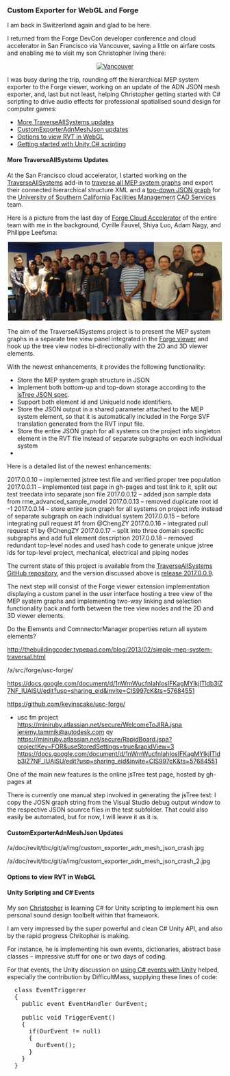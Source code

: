<head>
<title>The Building Coder</title>
<meta http-equiv="Content-Type" content="text/html; charset=utf-8"/>
<link rel="stylesheet" type="text/css" href="3dwc.css"/>
<script src="https://cdn.rawgit.com/google/code-prettify/master/loader/run_prettify.js?autoload=true" defer="defer"></script>
</head>

<!---

 #revitapi #3dwebcoder @AutodeskForge #ForgeDevCon #3dwebaccel

&ndash; ...

-->

### Custom Exporter for WebGL and Forge

I am back in Switzerland again and glad to be here.

I returned from the Forge DevCon developer conference and cloud accelerator in San Francisco via Vancouver, saving a little on airfare costs and enabling me to visit my son Christopher living there:

<center>
<a data-flickr-embed="true"  href="https://www.flickr.com/photos/jeremytammik/albums/72157670359072255" title="Vancouver"><img src="https://c8.staticflickr.com/8/7554/27886955751_5bda328ae8_n.jpg" width="320" height="240" alt="Vancouver"></a><script async src="//embedr.flickr.com/assets/client-code.js" charset="utf-8"></script>
</center>

I was busy during the trip, rounding off the hierarchical MEP system exporter to the Forge viewer, working on an update of the ADN JSON mesh exporter, and, last but not least, helping Christopher getting started with C# scripting to drive audio effects for professional spatialised sound design for computer games:

- [More TraverseAllSystems updates](#2)
- [CustomExporterAdnMeshJson updates](#3)
- [Options to view RVT in WebGL](#4)
- [Getting started with Unity C# scripting](#5)


#### <a name="2"></a>More TraverseAllSystems Updates

At the San Francisco cloud accelerator, I started working on
the [TraverseAllSystems](https://github.com/jeremytammik/TraverseAllSystems) add-in
to [traverse all MEP system graphs](http://thebuildingcoder.typepad.com/blog/2016/06/traversing-and-exporting-all-mep-system-graphs.html) and
export their connected hierarchical structure XML and
a [top-down JSON graph](http://thebuildingcoder.typepad.com/blog/2016/06/store-mep-systems-in-hierarchical-json-graph.html) for
the [University of Southern California](http://www.usc.edu)
[Facilities Management](http://facilities.usc.edu)
[CAD Services](http://facilities.usc.edu/multisidebar_sublinks.asp?ItemID=236) team.

Here is a picture from the last day of [Forge Cloud Accelerator](http://autodeskcloudaccelerator.com) of
the entire team with me in the background, Cyrille Fauvel, Shiya Luo, Adam Nagy, and Philippe Leefsma:

<center>
<img src="img/2016-06-23_forge_accelerator_participants.jpg" alt="San Francisco cloud accelerator participants" width="500">
</center>

The aim of the TraverseAllSystems project is to present the MEP system graphs in a separate tree view panel integrated in
the [Forge viewer](https://developer.autodesk.com/en/docs/viewer/v2/overview) and
hook up the tree view nodes bi-directionally with the 2D and 3D viewer elements.

With the newest enhancements, it provides the following functionality:

- Store the MEP system graph structure in JSON
- Implement both bottom-up and top-down storage according to
the [jsTree JSON spec](https://www.jstree.com/docs/json).
- Support both element id and UniqueId node identifiers.
- Store the JSON output in a shared parameter attached to the MEP system element,
so that it is automatically included in the Forge SVF translation generated from the RVT input file.
- Store the entire JSON graph for all systems on the project info singleton element in the RVT file instead of separate subgraphs on each individual system
-


Here is a detailed list of the newest enhancements:

2017.0.0.10 &ndash; implemented jstree test file and verified proper tree population
2017.0.0.11 &ndash; implemented test page in gh-pages and test link to it, split out test treedata into separate json file
2017.0.0.12 &ndash; added json sample data from rme_advanced_sample_model
2017.0.0.13 &ndash; removed duplicate root id -1
2017.0.0.14 &ndash; store entire json graph for all systems on project info instead of separate subgraph on each individual system
2017.0.0.15 &ndash; before integrating pull request #1 from @ChengZY
2017.0.0.16 &ndash; integrated pull request #1 by @ChengZY
2017.0.0.17 &ndash; split into three domain specific subgraphs and add full element description
2017.0.0.18 &ndash; removed redundant top-level nodes and used hash code to generate unique jstree ids for top-level project, mechanical, electrical and piping nodes


The current state of this project is available from
the [TraverseAllSystems GitHub repository](https://github.com/jeremytammik/TraverseAllSystems), and the version discussed above
is [release 2017.0.0.9](https://github.com/jeremytammik/TraverseAllSystems/releases/tag/2017.0.0.9).

The next step will consist of the Forge viewer extension implementation displaying a custom panel in the user interface hosting a tree view of the MEP system graphs and implementing two-way linking and selection functionality back and forth between the tree view nodes and the 2D and 3D viewer elements.

Do the Elements and ComnnectorManager properties return all system elements?

http://thebuildingcoder.typepad.com/blog/2013/02/simple-mep-system-traversal.html

/a/src/forge/usc-forge/

https://docs.google.com/document/d/1nWrnWucfnIahIosIFKagMYlkjITldb3lZ7NF_IUAlSU/edit?usp=sharing_eid&invite=CIS997cK&ts=57684551

https://github.com/kevinscake/usc-forge/

- usc fm project
  https://miniruby.atlassian.net/secure/WelcomeToJIRA.jspa jeremy.tammik@autodesk.com qy
  https://miniruby.atlassian.net/secure/RapidBoard.jspa?projectKey=FOR&useStoredSettings=true&rapidView=3
  https://docs.google.com/document/d/1nWrnWucfnIahIosIFKagMYlkjITldb3lZ7NF_IUAlSU/edit?usp=sharing_eid&invite=CIS997cK&ts=57684551


One of the main new features is the online jsTree test page, hosted by gh-pages at

There is currently one manual step involved in generating the jsTree test: I copy the JOSN graph string from the Visual Studio debug output window to the respective JSON sounrce files in the test subfolder. That could also easily be automated, but for now, I will leave it as it is.


#### <a name="3"></a>CustomExporterAdnMeshJson Updates

/a/doc/revit/tbc/git/a/img/custom_exporter_adn_mesh_json_crash.jpg

/a/doc/revit/tbc/git/a/img/custom_exporter_adn_mesh_json_crash_2.jpg

#### <a name="4"></a>Options to view RVT in WebGL

#### <a name="5"></a>Unity Scripting and C# Events

My son [Christopher](http://tammik.ca) is learning C# for Unity scripting to implement his own personal sound design toolbelt within that framework.

I am very impressed by the super powerful and clean C# Unity API, and also by the rapid progress Chritopher is making.

For instance, he is implementing his own events, dictionaries, abstract base classes &ndash; impressive stuff for one or two days of coding.

For that events, the Unity discussion on [using C# events with Unity](http://forum.unity3d.com/threads/using-c-events-with-unity.58367) helped, especially the contribution by DifficultMass, supplying these lines of code:

<pre class="code">
  class EventTriggerer
  {
    public event EventHandler OurEvent;

    public void TriggerEvent()
    {
      if(OurEvent != null)
      {
        OurEvent();
      }
    }
  }
</pre>





<pre class="prettyprint">
</pre>

#### <a name="6"></a>

<pre class="code">
</pre>
